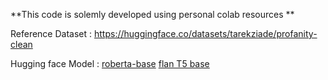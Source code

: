 **This code is solemly developed using personal colab resources **

Reference Dataset : 
https://huggingface.co/datasets/tarekziade/profanity-clean 

Hugging face Model : 
[roberta-base](https://huggingface.co/FacebookAI/roberta-base)
[flan T5 base](https://huggingface.co/google/flan-t5-base)
